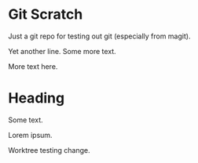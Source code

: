 
# Git Scratch

Just a git repo for testing out git (especially from magit).

Yet another line. Some more text.

More text here.

# Heading

Some text.

Lorem ipsum.

Worktree testing change.

